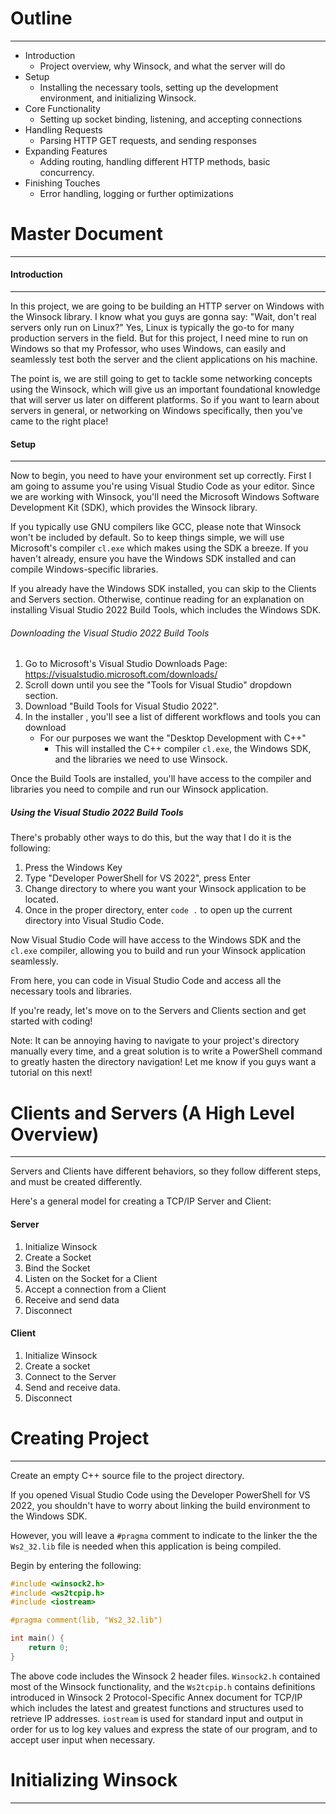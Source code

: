 # Outline
---
- Introduction
	- Project overview, why Winsock, and what the server will do
- Setup
	- Installing the necessary tools, setting up the development environment, and initializing Winsock.
- Core Functionality
	- Setting up socket binding, listening, and accepting connections
- Handling Requests
	- Parsing HTTP GET requests, and sending responses
- Expanding Features
	- Adding routing, handling different HTTP methods, basic concurrency.
- Finishing Touches
	- Error handling, logging or further optimizations

# Master Document
---

#### Introduction
---
In this project, we are going to be building an HTTP server on Windows with the Winsock library. I know what you guys are gonna say: "Wait, don't real servers only run on Linux?" Yes, Linux is typically the go-to for many production servers in the field. But for this project, I need mine to run on Windows so that my Professor, who uses Windows, can easily and seamlessly test both the server and the client applications on his machine.

The point is, we are still going to get to tackle some networking concepts using the Winsock, which will give us an important foundational knowledge that will server us later on different platforms. So if you want to learn about servers in general, or networking on Windows specifically, then you've came to the right place!

#### Setup
---
Now to begin, you need to have your environment set up correctly. First I am going to assume you're using Visual Studio Code as your editor. Since we are working with Winsock, you'll need the Microsoft Windows Software Development Kit (SDK), which provides the Winsock library. 

If you typically use GNU compilers like GCC, please note that Winsock won't be included by default. So to keep things simple, we will use Microsoft's compiler `cl.exe` which makes using the SDK a breeze. If you haven't already, ensure you have the Windows SDK installed and can compile Windows-specific libraries.

If you already have the Windows SDK installed, you can skip to the Clients and Servers section. Otherwise, continue reading for an explanation on installing Visual Studio 2022 Build Tools, which includes the Windows SDK.

###### Downloading the Visual Studio 2022 Build Tools
1. Go to Microsoft's Visual Studio Downloads Page: https://visualstudio.microsoft.com/downloads/
2. Scroll down until you see the "Tools for Visual Studio" dropdown section.
3. Download "Build Tools for Visual Studio 2022".
4. In the installer , you'll see a list of different workflows and tools you can download
	- For our purposes we want the "Desktop Development with C++"
		- This will installed the C++ compiler `cl.exe`, the Windows SDK, and the libraries we need to use Winsock.

Once the Build Tools are installed, you'll have access to the compiler and libraries you need to compile and run our Winsock application.

##### Using the Visual Studio 2022 Build Tools
There's probably other ways to do this, but the way that I do it is the following:
1. Press the Windows Key
2. Type "Developer PowerShell for VS 2022", press Enter
3. Change directory to where you want your Winsock application to be located.
4. Once in the proper directory, enter `code .` to open up the current directory into Visual Studio Code.

Now Visual Studio Code will have access to the Windows SDK and the `cl.exe` compiler, allowing you to build and run your Winsock application seamlessly.

From here, you can code in Visual Studio Code and access all the necessary tools and libraries. 

If you're ready, let's move on to the Servers and Clients section and get started with coding!

Note: It can be annoying having to navigate to your project's directory manually every time, and a great solution is to write a PowerShell command to greatly hasten the directory navigation! Let me know if you guys want a tutorial on this next!

# Clients and Servers (A High Level Overview)
---
Servers and Clients have different behaviors, so they follow different steps, and must be created differently. 

Here's a general model for creating a TCP/IP Server and Client:

#### Server
1. Initialize Winsock
2. Create a Socket
3. Bind the Socket
4. Listen on the Socket for a Client
5. Accept a connection from a Client
6. Receive and send data
7. Disconnect

#### Client
1. Initialize Winsock
2. Create a socket
3. Connect to the Server
4. Send and receive data.
5. Disconnect
# Creating Project
---
Create an empty C++ source file to the project directory.

If you opened Visual Studio Code using the Developer PowerShell for VS 2022, you shouldn't have to worry about linking the build environment to the Windows SDK.

However, you will leave a `#pragma` comment to indicate to the linker the the `Ws2_32.lib` file is needed when this application is being compiled.

Begin by entering the following:

```C++
#include <winsock2.h>
#include <ws2tcpip.h>
#include <iostream>

#pragma comment(lib, "Ws2_32.lib")

int main() {
	return 0;
}
```

The above code includes the Winsock 2 header files. `Winsock2.h` contained most of the Winsock functionality, and the `Ws2tcpip.h` contains definitions introduced in Winsock 2 Protocol-Specific Annex document for TCP/IP which includes the latest and greatest functions and structures used to retrieve IP addresses. `iostream` is used for standard input and output in order for us to log key values and express the state of our program, and to accept user input when necessary. 

# Initializing Winsock
---





